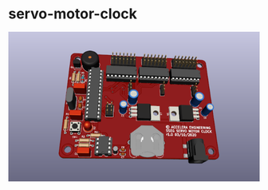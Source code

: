 # servo-motor-clock

![alt text](https://github.com/Tom-Schofield/servo-motor-clock/blob/main/Render.png)
